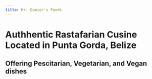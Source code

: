 ```yaml
---
title: Mr. Gomier's Foods
---
```

# Authhentic Rastafarian Cusine Located in Punta Gorda, Belize
## Offering Pescitarian, Vegetarian, and Vegan dishes



